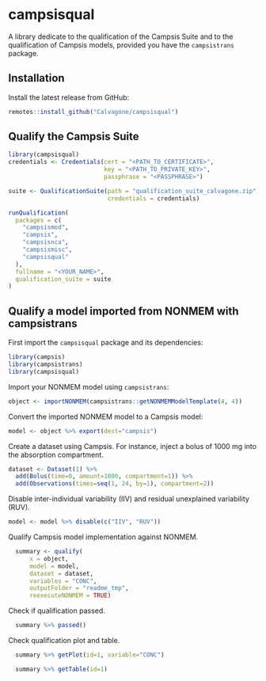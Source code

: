 
# campsisqual

A library dedicate to the qualification of the Campsis Suite and to the
qualification of Campsis models, provided you have the `campsistrans`
package.

## Installation

Install the latest release from GitHub:

``` r
remotes::install_github("Calvagone/campsisqual")
```

## Qualify the Campsis Suite

``` r
library(campsisqual)
credentials <- Credentials(cert = "<PATH_TO_CERTIFICATE>",
                           key = "<PATH_TO_PRIVATE_KEY>",
                           passphrase = "<PASSPHRASE>")

suite <- QualificationSuite(path = "qualification_suite_calvagone.zip",
                            credentials = credentials)

runQualification(
  packages = c(
    "campsismod",
    "campsis",
    "campsisnca",
    "campsismisc",
    "campsisqual"
  ),
  fullname = "<YOUR_NAME>",
  qualification_suite = suite
)
```

## Qualify a model imported from NONMEM with campsistrans

First import the `campsisqual` package and its dependencies:

``` r
library(campsis)
library(campsistrans)
library(campsisqual)
```

Import your NONMEM model using `campsistrans`:

``` r
object <- importNONMEM(campsistrans::getNONMEMModelTemplate(4, 4))
```

Convert the imported NONMEM model to a Campsis model:

``` r
model <- object %>% export(dest="campsis")
```

Create a dataset using Campsis. For instance, inject a bolus of 1000 mg
into the absorption compartment.

``` r
dataset <- Dataset(1) %>%
  add(Bolus(time=0, amount=1000, compartment=1)) %>%
  add(Observations(times=seq(1, 24, by=1), compartment=2))
```

Disable inter-individual variability (IIV) and residual unexplained
variability (RUV).

``` r
model <- model %>% disable(c("IIV", "RUV"))
```

Qualify Campsis model implementation against NONMEM.

``` r
  summary <- qualify(
      x = object,
      model = model,
      dataset = dataset,
      variables = "CONC",
      outputFolder = "readme_tmp",
      reexecuteNONMEM = TRUE)
```

Check if qualification passed.

``` r
  summary %>% passed()
```

Check qualification plot and table.

``` r
  summary %>% getPlot(id=1, variable="CONC")
```

``` r
  summary %>% getTable(id=1)
```
